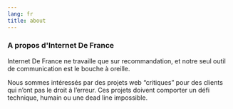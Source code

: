 ```yaml
---
lang: fr
title: about
---
```

### A propos d'Internet De France

Internet De France ne travaille que sur recommandation, et notre seul outil de communication est le bouche à oreille.

Nous sommes intéressés par des projets web “critiques” pour des clients qui n’ont pas le droit à l’erreur. Ces projets doivent comporter un défi technique, humain ou une dead line impossible.
